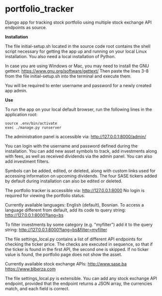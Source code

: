 # portfolio_tracker
Django app for tracking stock portfolio using multiple stock exchange API endpoints as source.

**Installation**

The file initial-setup.sh located in the source code root contains the shell script necessary for getting the app up and running on your local Linux installation. You also need a local installation of Python. 

In case you are using Windows or Mac, you may need to install the GNU gettext:
https://www.gnu.org/software/gettext/
Then paste the lines 3-8 from the file initial-setup.sh into the terminal and execute them.

You will be required to enter username and password for a newly created app admin.

**Use**

To run the app on your local default browser, run the following lines in the application root:
```
source .env/bin/activate
exec ./manage.py runserver
```

The administration panel is accessible via:
http://127.0.0.1:8000/admin/

You can login with the username and password defined during the installation. You can add new asset symbols to track, add investments along with fees, as well as received dividends via the admin panel. You can also add investment filters.

Symbols can be added, edited, or deleted, along with custom links used for accessing information on upcoming dividends. The four SASE tickers added by default during installation can also be edited or deleted.

The portfolio tracker is accessible via:
http://127.0.0.1:8000
No login is required for viewing the portfolio status.

Currently available languages: English (default), Bosnian. To access a language different from default, add its code to query string:
http://127.0.0.1:8000?lang=bs

To filter investments by some category (e.g. "myfilter") add it to the query string:
http://127.0.0.1:8000?lang=bs&filter=myfilter

The file settings_local.py contains a list of different API endpoints for checking the ticker price. The checks are executed in sequence, so that if the ticker is found in the first API, the second one is skipped. If no ticker value is found, the portfolio page does not show the asset.

Currently available stock exchange APIs:
http://www.sase.ba
https://www.blberza.com

The file settings_local.py is extensible. You can add any stock exchange API endpoint, provided that the endpoint returns a JSON array, the currencies match, and each field is correct.
